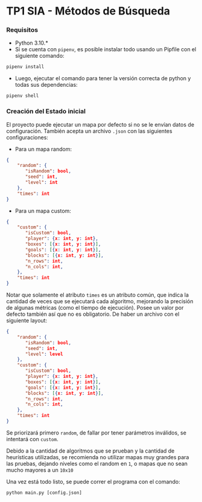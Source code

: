 # TP1 SIA - Métodos de Búsqueda

### Requisitos
 * Python 3.10.*
 * Si se cuenta con `pipenv`, es posible instalar todo usando un Pipfile con el siguiente comando:
 ```py
 pipenv install
 ```
 * Luego, ejecutar el comando para tener la versión correcta de python y todas sus dependencias:
 ```py
 pipenv shell
 ```

### Creación del Estado inicial
 El proyecto puede ejecutar un mapa por defecto si no se le envían datos de configuración.
 También acepta un archivo `.json` con las siguientes configuraciones:
 * Para un mapa random:
 ```json
 {
     "random": {
        "isRandom": bool,
        "seed": int,
        "level": int
     },
     "times": int
 }
 ```
 * Para un mapa custom:
 ```json
 {
     "custom": {
        "isCustom": bool,
        "player": {x: int, y: int},
        "boxes": [{x: int, y: int}],
        "goals": [{x: int, y: int}],
        "blocks": [{x: int, y: int}],
        "n_rows": int,
        "n_cols": int,
     },
     "times": int
 }
 ```
 Notar que solamente el atributo `times` es un atributo común, que
 indica la cantidad de veces que se ejecutará cada algoritmo,
 mejorando la precisión de algunas métricas (como el tiempo
 de ejecución). Posee un valor por defecto también así que no es
 obligatorio.
 De haber un archivo con el siguiente layout:
 ```json
 {
     "random": {
        "isRandom": bool,
        "seed": int,
        "level": level
     },
     "custom": {
        "isCustom": bool,
        "player": {x: int, y: int},
        "boxes": [{x: int, y: int}],
        "goals": [{x: int, y: int}],
        "blocks": [{x: int, y: int}],
        "n_rows": int,
        "n_cols": int,
     },
     "times": int
 }
 ```
 Se priorizará primero `random`, de fallar por tener parámetros inválidos,
 se intentará con `custom`.

 Debido a la cantidad de algoritmos que se prueban y la cantidad de
 heurísticas utilizadas, se recomienda no utilizar mapas muy grandes
 para las pruebas, dejando niveles como el random en `1`, o mapas que
 no sean mucho mayores a un `10x10`

 Una vez está todo listo, se puede correr el programa con el comando:
 ```shell
 python main.py [config.json]
 ```

